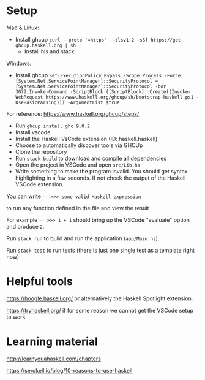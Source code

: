 # Setup

Mac & Linux:
- Install ghcup `curl --proto '=https' --tlsv1.2 -sSf https://get-ghcup.haskell.org | sh`
    - Install hls and stack

Windows: 
- Install ghcup `Set-ExecutionPolicy Bypass -Scope Process -Force;[System.Net.ServicePointManager]::SecurityProtocol = [System.Net.ServicePointManager]::SecurityProtocol -bor 3072;Invoke-Command -ScriptBlock ([ScriptBlock]::Create((Invoke-WebRequest https://www.haskell.org/ghcup/sh/bootstrap-haskell.ps1 -UseBasicParsing))) -ArgumentList $true`    

For reference: https://www.haskell.org/ghcup/steps/

- Run `ghcup install ghc 9.0.2`
- Install vscode
- Install the Haskell VsCode extension (ID: haskell.haskell)
- Choose to automatically discover tools via GHCUp
- Clone the repository
- Run `stack build` to download and compile all dependencies
- Open the project in VSCode and open `src/Lib.hs`
- Write something to make the program invalid. You should get syntax highlighting in a few seconds. If not check the output of the Haskell VSCode extension.

You can write
`-- >>> some valid Haskell expression`

to run any function defined in the file and view the result

For example
`-- >>> 1 + 1` should bring up the VSCode "evaluate" option and produce `2`.

Run `stack run` to build and run the application (`app/Main.hs`).

Run `stack test` to run tests (there is just one single test as a template right now)

# Helpful tools

https://hoogle.haskell.org/ or alternatively the Haskell Spotlight extension.

https://tryhaskell.org/ if for some reason we cannot get the VSCode setup to work

# Learning material

http://learnyouahaskell.com/chapters

https://serokell.io/blog/10-reasons-to-use-haskell
